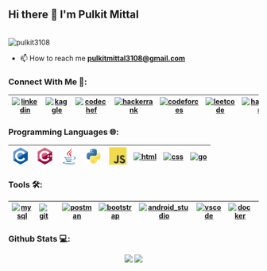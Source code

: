 ## Hi there 👋 I'm Pulkit Mittal
<br/>
<img src="https://komarev.com/ghpvc/?username=pulkit3108" 
alt="pulkit3108" />

- 📫 How to reach me **pulkitmittal3108@gmail.com**


### Connect With Me 🤝:

| [<img src="https://raw.githubusercontent.com/rahuldkjain/github-profile-readme-generator/master/src/images/icons/Social/linked-in-alt.svg" alt="linkedin" width="24">](https://linkedin.com/in/pulkit-mittal-3108/) | [<img src="https://raw.githubusercontent.com/rahuldkjain/github-profile-readme-generator/master/src/images/icons/Social/kaggle.svg" alt="kaggle" width="24">](https://kaggle.com/p500068183/)  | [<img src="https://static.uacdn.net/thumbnail/external-app-icons/ce4fd2180646452aa0b03c3ffa3ef8e2.png" alt="codechef" width="30">](https://www.codechef.com/users/pulkit3108)  |  [<img src="https://raw.githubusercontent.com/rahuldkjain/github-profile-readme-generator/master/src/images/icons/Social/hackerrank.svg" alt="hackerrank" width="24">](https://www.hackerrank.com/pulkitmittal3108/) |  [<img src="https://cdn.iconscout.com/icon/free/png-256/code-forces-3628695-3029920.png" alt="codeforces" width="24">](https://codeforces.com/profile/500068183/) | [<img src="https://raw.githubusercontent.com/rahuldkjain/github-profile-readme-generator/master/src/images/icons/Social/leet-code.svg" alt="leetcode" width="24">](https://www.leetcode.com/pulkit3108/) | [<img src="https://upload.wikimedia.org/wikipedia/commons/e/e8/HackerEarth_logo.png" alt="hackerearth" width="24">](https://www.hackerearth.com/@500068183/) | [<img src="https://raw.githubusercontent.com/rahuldkjain/github-profile-readme-generator/master/src/images/icons/Social/geeks-for-geeks.svg" alt="geeksforgeeks" width="30">](https://auth.geeksforgeeks.org/user/500068183/)
|---|---|---|---|---|---|---|---|

### Programming Languages 🌐:

| [<img src="https://raw.githubusercontent.com/devicons/devicon/master/icons/c/c-original.svg" alt="c" width="35">](https://docs.microsoft.com/en-us/cpp/c-language/?view=msvc-170/) | [<img src="https://raw.githubusercontent.com/devicons/devicon/master/icons/cplusplus/cplusplus-original.svg" alt="cpp" width="35">](https://docs.microsoft.com/en-us/cpp/cpp/?view=msvc-170/)  | [<img src="https://raw.githubusercontent.com/devicons/devicon/master/icons/java/java-original.svg" alt="Java" width="35">](https://docs.oracle.com/en/java/)  |  [<img src="https://raw.githubusercontent.com/devicons/devicon/master/icons/python/python-original.svg" alt="bootstrap" width="35">](https://docs.python.org/3/) |  [<img src="https://raw.githubusercontent.com/github/explore/80688e429a7d4ef2fca1e82350fe8e3517d3494d/topics/javascript/javascript.png" alt="javascript" width="35">](https://developer.mozilla.org/en-US/docs/Web/JavaScript/) | [<img src="https://static.wikia.nocookie.net/logopedia/images/0/02/HTML5_logo.svg/revision/latest/scale-to-width-down/150?cb=20110118165238" alt="html" width="35">](https://developer.mozilla.org/en-US/docs/Web/HTML/) | [<img src="https://static.wikia.nocookie.net/logopedia/images/1/1d/CSS3_logo_and_wordmark.svg.png/revision/latest/scale-to-width-down/189?cb=20210613082546" alt="css" width="35">](https://developer.mozilla.org/en-US/docs/Web/CSS/) | [<img src="https://static.wikia.nocookie.net/logopedia/images/3/3d/Go_Logo.svg/revision/latest/scale-to-width-down/300?cb=20190830231924" alt="go" width="50">](https://go.dev/doc/)
|---|---|---|---|---|---|---|---|


### Tools 🛠️:

| [<img src="https://1000logos.net/wp-content/uploads/2020/08/MySQL-Logo-640x400.png" alt="mysql" width="50">](https://dev.mysql.com/doc/) | [<img src="https://static.wikia.nocookie.net/logopedia/images/b/b7/Git_%28no_text%29.svg/revision/latest/scale-to-width-down/180?cb=20211229120036" alt="git" width="24">](https://git-scm.com/doc) | [<img src="https://raw.githubusercontent.com/devicons/devicon/master/icons/react/react-original-wordmark.svg" alt="reactjs" width="24">](https://reactjs.org/docs/getting-started.html) | [<img src="https://camo.githubusercontent.com/93b32389bf746009ca2370de7fe06c3b5146f4c99d99df65994f9ced0ba41685/68747470733a2f2f7777772e766563746f726c6f676f2e7a6f6e652f6c6f676f732f676574706f73746d616e2f676574706f73746d616e2d69636f6e2e737667" alt="postman" width="24">](https://learning.postman.com/docs/getting-started/introduction/) | [<img src="https://getbootstrap.com/docs/5.0/assets/brand/bootstrap-logo.svg" alt="bootstrap" width="24">](https://getbootstrap.com/docs/5.1/getting-started/introduction/) |  [<img src="https://static.wikia.nocookie.net/logopedia/images/d/db/Android_Studio_Icon_2021.svg/revision/latest/scale-to-width-down/200?cb=20210305211354" alt="android_studio" width="24">](https://developer.android.com/docs/) | [<img src="https://static.wikia.nocookie.net/logopedia/images/9/9a/Visual_Studio_Code_1.35_icon.svg/revision/latest/scale-to-width-down/250?cb=20210214021847" alt="vscode" width="24">](https://code.visualstudio.com/docs)  |  [<img src="https://www.docker.com/sites/default/files/d8/2019-07/Docker-Logo-White-RGB_Vertical.png" alt="docker" width="24">](https://docs.docker.com/) | [<img src="https://devcenter3.assets.heroku.com/assets/public/devcenter-logo-4926eb38aabfae3bce48928732e3d320de6c723f89c416d016a9ce2e8f378d79.svg" alt="heroku" width="24">](https://devcenter.heroku.com/categories/reference) | [<img src="https://www.kubeflow.org/docs/images/logos/TensorFlow.png" alt="tensorflow" width="24">](https://www.tensorflow.org/api_docs) | [<img src="https://www.vectorlogo.zone/logos/opencv/opencv-icon.svg" alt="opencv" width="24">](https://docs.opencv.org/4.x/) | [<img src="https://upload.wikimedia.org/wikipedia/commons/0/05/Scikit_learn_logo_small.svg" alt="scikit" width="24">](https://scikit-learn.org/stable/) |  [<img src="https://static.djangoproject.com/img/logo-django.42234b631760.svg" alt="django" width="35">](https://docs.djangoproject.com/en/4.0/) | [<img src="https://www.kindpng.com/picc/m/188-1882559_python-flask-hd-png-download.png" alt="flask" width="24">](https://flask.palletsprojects.com/en/2.0.x/) | [<img src="https://upload.wikimedia.org/wikipedia/commons/thumb/3/38/Jupyter_logo.svg/883px-Jupyter_logo.svg.png" alt="jupyter" width="24">](https://jupyter-notebook.readthedocs.io/en/stable/) | [<img src="https://raw.githubusercontent.com/devicons/devicon/master/icons/linux/linux-original.svg" alt="linux" width="24">](https://www.linux.org/)
|---|---|---|---|---|---|---|---|---|---|---|---|---|---|---|---|


### Github Stats 💻:

<p align="centre">
 <div align = "center">
  <img width="49%" src="https://github-readme-stats.vercel.app/api?username=pulkit3108&show_icons=true&title_color=fff&icon_color=79ff97&text_color=9f9f9f&bg_color=151515" /></a>
  <img width="49%" src="https://github-readme-streak-stats.herokuapp.com/?user=pulkit3108&theme=dark" /></a>
  </div>
</p>
